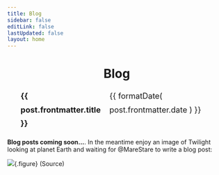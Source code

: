 ```yaml
---
title: Blog
sidebar: false
editLink: false
lastUpdated: false
layout: home
---
```


<script setup>
import { withBase } from "vitepress";
import { data as posts } from '/../data/posts.data'
import formatDate from '/../.vitepress/theme/utils/formatDate';
import getSorted from '/../.vitepress/theme/utils/getSorted';

const filteredPosts = posts.filter(post => !post.frontmatter.hidden);
const sortedPosts = getSorted(filteredPosts);
</script>

<h1 align="center">Blog</h1>
<ul>
    <li v-for="post of sortedPosts">
        <strong><a :href="withBase(post.url)">{{ post.frontmatter.title }}</a></strong>
        <span>{{ formatDate( post.frontmatter.date ) }}</span>
    </li>
</ul>

<style scoped>
ul {
    list-style-type: none;
    font-size: 1.125rem;
    line-height: 1.75;
}

a {
    text-decoration: none;
}

li {
    display: flex;
    gap: 20px;
    align-items: baseline;
    justify-content: space-between;
}

li span {
    font-family: var(--vp-font-family-mono);
    font-size: var(--vp-code-font-size);
}
</style>

**Blog posts coming soon...**. In the meantime enjoy an image of Twilight looking at planet Earth and waiting for [@MareStare](https://tantabus.ai/profiles/MareStare) to write a blog post:

![](https://tantabuscdn.net/img/view/2025/1/7/36487.png){.figure}
[(Source)](https://tantabus.ai/images/36487)

